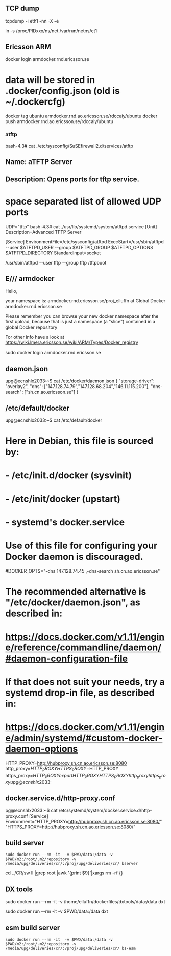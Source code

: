 

## TCP dump
tcpdump -i eth1 -nn -X -e

ln -s /proc/PIDxxx/ns/net /var/run/netns/ct1

## Ericsson ARM

docker login armdocker.rnd.ericsson.se
# data will be stored in .docker/config.json (old is ~/.dockercfg)
docker tag ubuntu armdocker.rnd.ao.ericsson.se/rdccaiy/ubuntu
docker push armdocker.rnd.ao.ericsson.se/rdccaiy/ubuntu


### atftp
bash-4.3# cat ./etc/sysconfig/SuSEfirewall2.d/services/atftp
## Name: aTFTP Server
## Description: Opens ports for tftp service.

# space separated list of allowed UDP ports
UDP="tftp"
bash-4.3# cat ./usr/lib/systemd/system/atftpd.service
[Unit]
Description=Advanced TFTP Server

[Service]
EnvironmentFile=/etc/sysconfig/atftpd
ExecStart=/usr/sbin/atftpd --user $ATFTPD_USER --group $ATFTPD_GROUP $ATFTPD_OPTIONS $ATFTPD_DIRECTORY
StandardInput=socket

/usr/sbin/atftpd --user tftp --group tftp /tftpboot


## E/// armdocker
Hello,

your namespace is: armdocker.rnd.ericsson.se/proj_elluffn
at Global Docker armdocker.rnd.ericsson.se

Please remember you can browse your new docker namespace after the first upload, because that is just a namespace (a "slice") contained in a global Docker repository

For other info have a look at
https://wiki.lmera.ericsson.se/wiki/ARM/Types/Docker_registry

sudo docker login armdocker.rnd.ericsson.se


## daemon.json 
upg@ecnshlx2033:~$ cat /etc/docker/daemon.json 
{
  "storage-driver": "overlay2",
  "dns": ["147.128.74.79","147.128.68.204","146.11.115.200"],
  "dns-search": ["sh.cn.ao.ericsson.se"]
}

## /etc/default/docker
upg@ecnshlx2033:~$ cat /etc/default/docker 
# Here in Debian, this file is sourced by:
#   - /etc/init.d/docker (sysvinit)
#   - /etc/init/docker (upstart)
#   - systemd's docker.service

# Use of this file for configuring your Docker daemon is discouraged.
#DOCKER_OPTS="-dns 147.128.74.45 ,-dns-search sh.cn.ao.ericsson.se"


# The recommended alternative is "/etc/docker/daemon.json", as described in:
#   https://docs.docker.com/v1.11/engine/reference/commandline/daemon/#daemon-configuration-file

# If that does not suit your needs, try a systemd drop-in file, as described in:
#   https://docs.docker.com/v1.11/engine/admin/systemd/#custom-docker-daemon-options
HTTP_PROXY=http://hubproxy.sh.cn.ao.ericsson.se:8080
http_proxy=$HTTP_PROXY
HTTPS_PROXY=$HTTP_PROXY
https_proxy=$HTTP_PROXY
export HTTP_PROXY HTTPS_PROXY http_proxy https_proxy
upg@ecnshlx2033:~$ 

## docker.service.d/http-proxy.conf
pg@ecnshlx2033:~$ cat /etc/systemd/system/docker.service.d/http-proxy.conf 
[Service]
Environment="HTTP_PROXY=http://hubproxy.sh.cn.ao.ericsson.se:8080/" "HTTPS_PROXY=http://hubproxy.sh.cn.ao.ericsson.se:8080/"


## build server

    sudo docker run --rm -it  -v $PWD/data:/data -v $PWD/m2:/root/.m2/repository -v /media/upg/deliveries/cr/:/proj/upg/deliveries/cr/ bserver

  cd ../CR/sw
  ll |grep root |awk '{print $9}'|xargs  rm -rf {}

## DX tools
sudo docker run --rm -it -v /home/elluffn/dockerfiles/dxtools/data:/data dxt 

sudo docker run --rm -it -v $PWD/data:/data dxt   


## esm build server
    sudo docker run --rm -it  -v $PWD/data:/data -v $PWD/m2:/root/.m2/repository -v /media/upg/deliveries/cr/:/proj/upg/deliveries/cr/ bs-esm